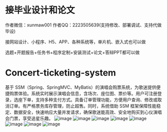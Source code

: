 # 接毕业设计和论文
作者微信：xunmaw001  作者QQ：2223505639(支持修改、部署调试、支持代做毕设)

接网站设计、小程序、H5、APP、各种系统等，单片机、嵌入式也可以做

选题+开题报告+任务书+程序定制+安装测试+论文+答辩PPT都可以做
# Concert-ticketing-system
基于 SSM（Spring、SpringMVC、MyBatis）的演唱会购票系统，为歌迷提供便捷购票体验。系统实时展示演唱会信息，含场次、座位图、票价等。用户可注册登录，选座下单，支持多种支付方式。具备订单管理功能，方便用户查询、修改或取消订单。有严格票务库存管理，防止超售。同时，系统借助 SSM 框架保障性能稳定、数据安全，快速响应大量并发请求，确保歌迷能高效、安全地购买到心仪演唱会门票，享受追星乐趣。 
![image](https://github.com/user-attachments/assets/73eb2158-ccb8-490e-8a16-9846d2a52616)
![image](https://github.com/user-attachments/assets/9abc1133-9026-4418-bea6-a482da3dc56a)
![image](https://github.com/user-attachments/assets/21d68180-cd82-4926-81a7-b9e258314f92)
![image](https://github.com/user-attachments/assets/f8e408c4-75a2-47a7-a37b-eebca160402d)
![image](https://github.com/user-attachments/assets/ff06f1bd-8fcf-4cef-99b3-9cf570c3b6be)
![image](https://github.com/user-attachments/assets/f10a1c84-0f1b-4eb8-bc58-790565490fa0)
![image](https://github.com/user-attachments/assets/4e496713-17cd-443b-a8fd-6dc2cc1da457)
![image](https://github.com/user-attachments/assets/ecd1f23e-5c6e-49bd-b3ed-b96e28e3a252)
